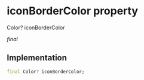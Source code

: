 


# iconBorderColor property







Color? iconBorderColor
  
_<span class="feature">final</span>_






## Implementation

```dart
final Color? iconBorderColor;
```







